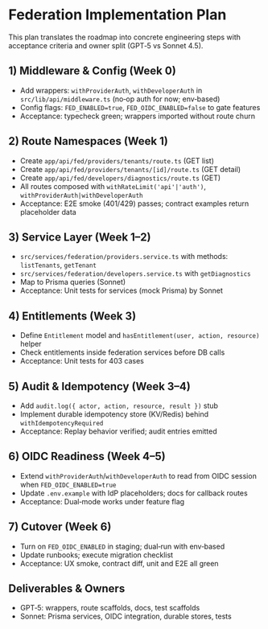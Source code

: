 # Federation Implementation Plan

This plan translates the roadmap into concrete engineering steps with acceptance criteria and owner split (GPT‑5 vs Sonnet 4.5).

## 1) Middleware & Config (Week 0)
- Add wrappers: `withProviderAuth`, `withDeveloperAuth` in `src/lib/api/middleware.ts` (no‑op auth for now; env‑based)
- Config flags: `FED_ENABLED=true`, `FED_OIDC_ENABLED=false` to gate features
- Acceptance: typecheck green; wrappers imported without route churn

## 2) Route Namespaces (Week 1)
- Create `app/api/fed/providers/tenants/route.ts` (GET list)
- Create `app/api/fed/providers/tenants/[id]/route.ts` (GET detail)
- Create `app/api/fed/developers/diagnostics/route.ts` (GET)
- All routes composed with `withRateLimit('api'|'auth')`, `withProviderAuth|withDeveloperAuth`
- Acceptance: E2E smoke (401/429) passes; contract examples return placeholder data

## 3) Service Layer (Week 1–2)
- `src/services/federation/providers.service.ts` with methods: `listTenants`, `getTenant`
- `src/services/federation/developers.service.ts` with `getDiagnostics`
- Map to Prisma queries (Sonnet)
- Acceptance: Unit tests for services (mock Prisma) by Sonnet

## 4) Entitlements (Week 3)
- Define `Entitlement` model and `hasEntitlement(user, action, resource)` helper
- Check entitlements inside federation services before DB calls
- Acceptance: Unit tests for 403 cases

## 5) Audit & Idempotency (Week 3–4)
- Add `audit.log({ actor, action, resource, result })` stub
- Implement durable idempotency store (KV/Redis) behind `withIdempotencyRequired`
- Acceptance: Replay behavior verified; audit entries emitted

## 6) OIDC Readiness (Week 4–5)
- Extend `withProviderAuth`/`withDeveloperAuth` to read from OIDC session when `FED_OIDC_ENABLED=true`
- Update `.env.example` with IdP placeholders; docs for callback routes
- Acceptance: Dual‑mode works under feature flag

## 7) Cutover (Week 6)
- Turn on `FED_OIDC_ENABLED` in staging; dual‑run with env‑based
- Update runbooks; execute migration checklist
- Acceptance: UX smoke, contract diff, unit and E2E all green

## Deliverables & Owners
- GPT‑5: wrappers, route scaffolds, docs, test scaffolds
- Sonnet: Prisma services, OIDC integration, durable stores, tests

